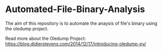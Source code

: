 # Automated-File-Binary-Analysis
The aim of this repository is to automate the anaysis of file's binary using the oledump project.

Read more about the Oledump Project: https://blog.didierstevens.com/2014/12/17/introducing-oledump-py/

